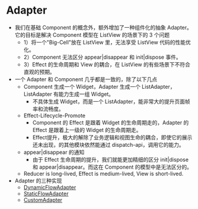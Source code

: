 # Adapter

-   我们在基础 Component 的概念外，额外增加了一种组件化的抽象 Adapter。它的目标是解决 Component 模型在 ListView 的场景下的 3 个问题
    -   1）将一个"Big-Cell"放在 ListView 里，无法享受 ListView 代码的性能优化。
    -   2）Component 无法区分 appear|disappear 和 init|dispose 事件。
    -   3）Effect 的生命周期和 View 的耦合，在 ListView 的有些场景下不符合直观的预期。
-   一个 Adapter 和 Component 几乎都是一致的，除了以下几点
    -   Component 生成一个 Widget，Adapter 生成一个 ListAdapter，ListAdapter 有能力生成一组 Widget。
        -   不具体生成 Widget，而是一个 ListAdapter，能非常大的提升页面帧率和流畅度。
    -   Effect-Lifecycle-Promote
        -   Component 的 Effect 是跟着 Widget 的生命周期走的，Adapter 的 Effect 是跟着上一级的 Widget 的生命周期走。
        -   Effect​ 提升，极大的解除了业务逻辑和视图生命的耦合，即使它的展示还未出现，的其他模块依然能通过 dispatch-api，调用它的能力。
    -   appear|disappear 的通知
        -   由于 Effect 生命周期的提升，我们就能更加精细的区分 init|dispose 和 appear|disappear。而这在 Component 的模型中是无法区分的。
    -   Reducer is long-lived, Effect is medium-lived, View is short-lived.
-   Adapter 的三种实现
    -   [DynamicFlowAdapter](dynamic-flow-adapter-cn.md)
    -   [StaticFlowAdapter](static-flow-adapter-cn.md)
    -   [CustomAdapter](custom-adapter-cn.md)
